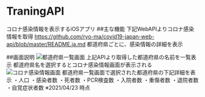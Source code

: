 # TraningAPI
コロナ感染情報を表示するiOSアプリ
##主な機能
下記WebAPIよりコロナ感染情報を取得
https://github.com/ryo-ma/covid19-japan-web-api/blob/master/README.ja.md
都道府県ごとに、感染情報の詳細を表示

##画面説明
![都道府県一覧画面](https://user-images.githubusercontent.com/24288482/115819973-e1e6f480-a43a-11eb-8b57-ed17f1b91c24.png)
上記APIより取得した都道府県の名前を一覧表示
都道府県名を選択するとコロナ感染情報画面が表示される
![コロナ感染情報画面](https://user-images.githubusercontent.com/24288482/115819994-ef03e380-a43a-11eb-9f06-be59fbda05b7.png)
都道府県一覧画面で選択された都道府県の下記詳細を表示
・人口
・感染者数
・死者数
・PCR検査数
・入院者数
・重傷者数
・退院者数
・自覚症状者数
※2021/04/23 時点
